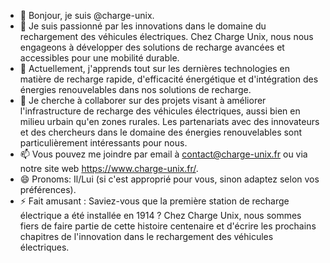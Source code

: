 - 👋 Bonjour, je suis @charge-unix.
- 👀 Je suis passionné par les innovations dans le domaine du rechargement des véhicules électriques. Chez Charge Unix, nous nous engageons à développer des solutions de recharge avancées et accessibles pour une mobilité durable.
- 🌱 Actuellement, j'apprends tout sur les dernières technologies en matière de recharge rapide, d'efficacité énergétique et d'intégration des énergies renouvelables dans nos solutions de recharge.
- 💞️ Je cherche à collaborer sur des projets visant à améliorer l'infrastructure de recharge des véhicules électriques, aussi bien en milieu urbain qu'en zones rurales. Les partenariats avec des innovateurs et des chercheurs dans le domaine des énergies renouvelables sont particulièrement intéressants pour nous.
- 📫 Vous pouvez me joindre par email à contact@charge-unix.fr ou via notre site web https://www.charge-unix.fr/.
- 😄 Pronoms: Il/Lui (si c'est approprié pour vous, sinon adaptez selon vos préférences).
- ⚡ Fait amusant : Saviez-vous que la première station de recharge électrique a été installée en 1914 ? Chez Charge Unix, nous sommes fiers de faire partie de cette histoire centenaire et d'écrire les prochains chapitres de l'innovation dans le rechargement des véhicules électriques.
